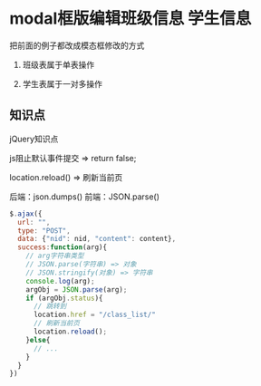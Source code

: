 # modal框版编辑班级信息 学生信息

把前面的例子都改成模态框修改的方式


1. 班级表属于单表操作

2. 学生表属于一对多操作


## 知识点

jQuery知识点

js阻止默认事件提交 => return false;

location.reload() => 刷新当前页

后端：json.dumps()
前端：JSON.parse()



```javascript
$.ajax({
  url: "",
  type: "POST",
  data: {"nid": nid, "content": content},
  success:function(arg){
    // arg字符串类型
    // JSON.parse(字符串) => 对象
    // JSON.stringify(对象) => 字符串
    console.log(arg);
    argObj = JSON.parse(arg);
    if (argObj.status){
      // 跳转到
      location.href = "/class_list/"
      // 刷新当前页
      location.reload();
    }else{
      // ...
    }
  }
})
```